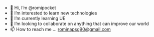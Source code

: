 - 👋 Hi, I’m @romipocket
- 👀 I’m interested to learn new technologies
- 🌱 I’m currently learning UE
- 💞️ I’m looking to collaborate on anything that can improve our world
- 📫 How to reach me ... rominapsg90@gmail.com

<!---
romipocket/romipocket is a ✨ special ✨ repository because its `README.md` (this file) appears on your GitHub profile.
You can click the Preview link to take a look at your changes.
--->

